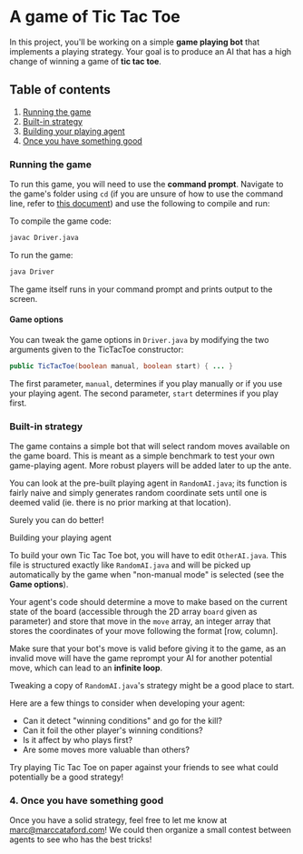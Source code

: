 # A game of Tic Tac Toe

In this project, you'll be working on a simple __game playing bot__ that implements a playing strategy. Your goal is to produce an AI that has a high change of winning a game of __tic tac toe__.

## Table of contents

1. [Running the game](#exec)
2. [Built-in strategy](#builtin_strat)
3. [Building your playing agent](#your_strat)
4. [Once you have something good](#smth_good)

<a id="exec"></a>
### Running the game

To run this game, you will need to use the __command prompt__. Navigate to the game's folder using `cd` (if you are unsure of how to use the command line, refer to [this document]()) and use the following to compile and run:

To compile the game code:

```bash
javac Driver.java
```

To run the game:

```bash
java Driver
```

The game itself runs in your command prompt and prints output to the screen.

#### Game options

You can tweak the game options in `Driver.java` by modifying the two arguments given to the TicTacToe constructor:

```java
public TicTacToe(boolean manual, boolean start) { ... }
```

The first parameter, `manual`, determines if you play manually or if you use your playing agent.
The second parameter, `start` determines if you play first.

<a id="builtin_strat"></a>
### Built-in strategy

The game contains a simple bot that will select random moves available on the game board. This is meant as a simple benchmark to test your own game-playing agent. More robust players will be added later to up the ante.

You can look at the pre-built playing agent in `RandomAI.java`; its function is fairly naive and simply generates random coordinate sets until one is deemed valid (ie. there is no prior marking at that location).

Surely you can do better!

<a id="your_strat"></a>
Building your playing agent

To build your own Tic Tac Toe bot, you will have to edit `OtherAI.java`. This file is structured exactly like `RandomAI.java` and will be picked up automatically by the game when "non-manual mode" is selected (see the __Game options__).

Your agent's code should determine a move to make based on the current state of the board (accessible through the 2D array `board` given as parameter) and store that move in the `move` array, an integer array that stores the coordinates of your move following the format [row, column].

Make sure that your bot's move is valid before giving it to the game, as an invalid move will have the game reprompt your AI for another potential move, which can lead to an __infinite loop__.

Tweaking a copy of `RandomAI.java`'s strategy might be a good place to start.

Here are a few things to consider when developing your agent:

- Can it detect "winning conditions" and go for the kill?
- Can it foil the other player's winning conditions?
- Is it affect by who plays first?
- Are some moves more valuable than others?

Try playing Tic Tac Toe on paper against your friends to see what could potentially be a good strategy!

<a id="smth_good"></a>
### 4. Once you have something good

Once you have a solid strategy, feel free to let me know at [marc@marccataford.com](mailto:marc@marccataford.com)! We could then organize a small contest between agents to see who has the best tricks!
